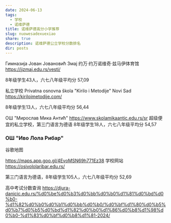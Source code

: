 ```yaml
---
date: 2024-06-13
tags:
  - 学校
  - 诺维萨德
title: 诺维萨德高分小学推荐
slug: nuowesadexuexiao
share: true
description: 诺维萨德公立学校分数排名
dir: posts
---
```


Гимназија Јован Јовановић Змај
约万·约万诺维奇·兹马伊体育馆
https://jjzmaj.edu.rs/vesti/

8年级学生43人，六七八年级平均分 57,09


私立学校
Privatna osnovna škola "Kirilo i Metodije" Novi Sad
https://kiriloimetodije.com/

8年级学生13人，六七八年级平均分 56,44



ОШ "Мирослав Мика Антић"
https://www.skolamikaantic.edu.rs/sr
超级便宜的私立学校，第三门语言为德语
8年级学生18人，六七八年级平均分 54,57







### ОШ "Иво Лола Рибар"

 谷歌地图
 
 https://maps.app.goo.gl/4EvoMSN69h771Ez38
学校网站
https://osivololaribar.edu.rs/

第三门语言为德语，8年级学生105人，六七八年级平均分 52,69




高中考试分数查询
https://djura-danicic.edu.rs/%d0%be%d0%b3%d0%bb%d0%b0%d1%81%d0%bd%d0%b0-%d1%82%d0%b0%d0%b1%d0%bb%d0%b0/%d0%bf%d1%80%d0%b5%d0%b7%d0%b5%d0%bd%d1%82%d0%b0%d1%86%d0%b8%d1%98%d0%b0-%d1%83%d0%bf%d0%b8%d1%81-2024/